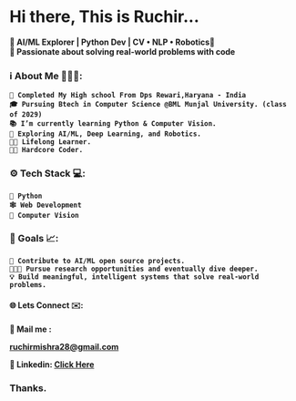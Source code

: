 # **Hi there, This is Ruchir...**

<!-- This is the HTML Portion -->
 <p align="centre">
   <b>🚀 AI/ML Explorer | Python Dev | CV • NLP • Robotics🤖<br>
   <b>🧠 Passionate about solving real-world problems with code<br>

### ℹ️ About Me 🧑🏻‍💻:

    🏫 Completed My High school From Dps Rewari,Haryana - India 
    🎓 Pursuing Btech in Computer Science @BML Munjal University. (class of 2029)
    📚 I’m currently learning Python & Computer Vision.
    🔭 Exploring AI/ML, Deep Learning, and Robotics.  
    🧑‍🎓 Lifelong Learner.
    👨‍💻 Hardcore Coder.

### ⚙️ Tech Stack 💻:
    🐍 Python 
    🕸️ Web Development
    👀 Computer Vision

###  🎯 Goals 📈:
    🧠 Contribute to AI/ML open source projects.
    🧑🏻‍🔬 Pursue research opportunities and eventually dive deeper.
    💡 Build meaningful, intelligent systems that solve real-world problems.


#### 🌐 Lets Connect ✉️:



<p1>📧 Mail me : <p><a href="ruchimishra28@gmail.com">ruchirmishra28@gmail.com</a>


<p2>🔗 Linkedin: <a href="https://www.linkedin.com/in/ruchir-mishra-980552366">Click Here</a> 

### Thanks.

